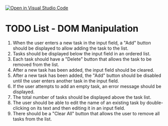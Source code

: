 [![Open in Visual Studio Code](https://classroom.github.com/assets/open-in-vscode-718a45dd9cf7e7f842a935f5ebbe5719a5e09af4491e668f4dbf3b35d5cca122.svg)](https://classroom.github.com/online_ide?assignment_repo_id=10998412&assignment_repo_type=AssignmentRepo)
# TODO List - DOM Manipulation

1. When the user enters a new task in the input field, a "Add" button should be displayed to allow adding the task to the list.
2. Tasks should be displayed below the input field in an ordered list.
3. Each task should have a "Delete" button that allows the task to be removed from the list.
4. After a new task has been added, the input field should be cleared.
5. After a new task has been added, the "Add" button should be disabled until the user enters another task in the input field.
6. If the user attempts to add an empty task, an error message should be displayed.
7. The total number of tasks should be displayed above the task list.
8. The user should be able to edit the name of an existing task by double-clicking on its text and then editing it in an input field.
9. There should be a "Clear All" button that allows the user to remove all tasks from the list.
